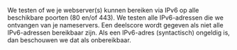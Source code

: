 We testen of we je webserver(s) kunnen bereiken via IPv6 op alle beschikbare poorten (80 en/of 443). We testen alle IPv6-adressen die we ontvangen van je nameservers. Een deelscore wordt gegeven als niet alle IPv6-adressen bereikbaar zijn. Als een IPv6-adres (syntactisch) ongeldig is, dan beschouwen we dat als onbereikbaar.
